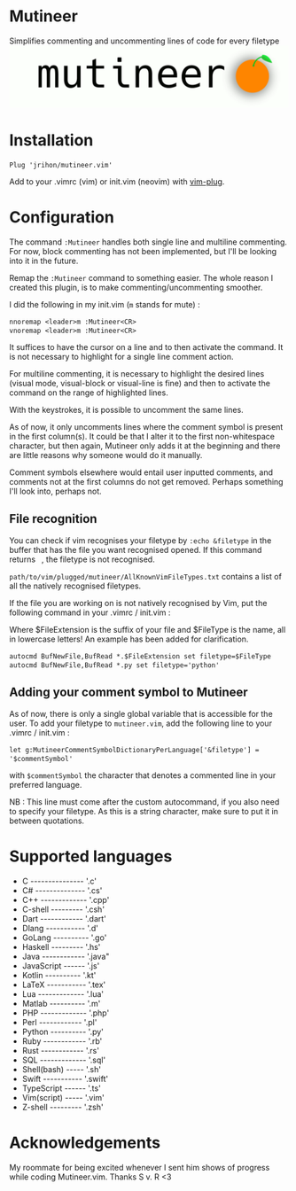# Mutineer
Simplifies commenting and uncommenting lines of code for every filetype
![Simplifies commenting and uncommenting lines of code](https://github.com/jrihon/mutineer.vim/blob/main/mutineer.gif)

# Installation
```vim
Plug 'jrihon/mutineer.vim'
```
Add to your .vimrc (vim) or init.vim (neovim) with [vim-plug](https://github.com/junegunn/vim-plug).

# Configuration
The command `:Mutineer` handles both single line and multiline commenting. For now, block commenting has not been implemented, but I'll be looking into it in the future.

Remap the `:Mutineer` command to something easier. The whole reason I created this plugin, is to make commenting/uncommenting smoother.

I did the following in my init.vim (`m` stands for mute) : 

```vim
nnoremap <leader>m :Mutineer<CR>
vnoremap <leader>m :Mutineer<CR>
```

It suffices to have the cursor on a line and to then activate the command. It is not necessary to highlight for a single line comment action.

For multiline commenting, it is necessary to highlight the desired lines (visual mode, visual-block or visual-line is fine) and then to activate the command on the range of highlighted lines.

With the keystrokes, it is possible to uncomment the same lines.

As of now, it only uncomments lines where the comment symbol is present in the first column(s).
It could be that I alter it to the first non-whitespace character, but then again, Mutineer only adds it at the beginning and there are little reasons why someone would do it manually.

Comment symbols elsewhere would entail user inputted comments, and comments not at the first columns do not get removed. Perhaps something I'll look into, perhaps not.

## File recognition
You can check if vim recognises your filetype by `:echo &filetype` in the buffer that has the file you want recognised opened.
If this command returns ` `, the filetype is not recognised.

`path/to/vim/plugged/mutineer/AllKnownVimFileTypes.txt` contains a list of all the natively recognised filetypes.

If the file you are working on is not natively recognised by Vim, put the following command in your .vimrc / init.vim :

Where $FileExtension is the suffix of your file and $FileType is the name, all in lowercase letters! An example has been added for clarification.

```vim
autocmd BufNewFile,BufRead *.$FileExtension set filetype=$FileType
autocmd BufNewFile,BufRead *.py set filetype='python'
```

## Adding your comment symbol to Mutineer
As of now, there is only a single global variable that is accessible for the user. To add your filetype to `mutineer.vim`, add the following line to your .vimrc / init.vim :
```vim
let g:MutineerCommentSymbolDictionaryPerLanguage['&filetype'] = '$commentSymbol'
```
with `$commentSymbol` the character that denotes a commented line in your preferred language.

NB : This line must come after the custom autocommand, if you also need to specify your filetype. 
As this is a string character, make sure to put it in between quotations.

# Supported languages
- C --------------- '.c' 
- C# -------------- '.cs'
- C++ ------------- '.cpp'
- C-shell --------- '.csh'
- Dart ------------ '.dart'
- Dlang ----------- '.d' 
- GoLang ---------- '.go'
- Haskell --------- '.hs' 
- Java ------------ '.java" 
- JavaScript ------ '.js' 
- Kotlin ---------- '.kt'
- LaTeX ----------- '.tex'
- Lua ------------- '.lua'
- Matlab ---------- '.m'
- PHP ------------- '.php'
- Perl ------------ '.pl' 
- Python ---------- '.py' 
- Ruby ------------ '.rb' 
- Rust ------------ '.rs'
- SQL ------------- '.sql'
- Shell(bash) ----- '.sh' 
- Swift ----------- '.swift'
- TypeScript ------ '.ts'
- Vim(script) ----- '.vim'
- Z-shell --------- '.zsh'


# Acknowledgements
My roommate for being excited whenever I sent him shows of progress while coding Mutineer.vim. Thanks S v. R <3 
